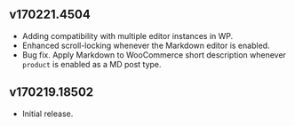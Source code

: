## v170221.4504

- Adding compatibility with multiple editor instances in WP.
- Enhanced scroll-locking whenever the Markdown editor is enabled.
- Bug fix. Apply Markdown to WooCommerce short description whenever `product` is enabled as a MD post type.

## v170219.18502

- Initial release.
